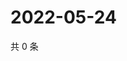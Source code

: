 # 2022-05-24

共 0 条

<!-- BEGIN WEIBO -->
<!-- 最后更新时间 Tue May 24 2022 11:44:44 GMT+0800 (China Standard Time) -->

<!-- END WEIBO -->
